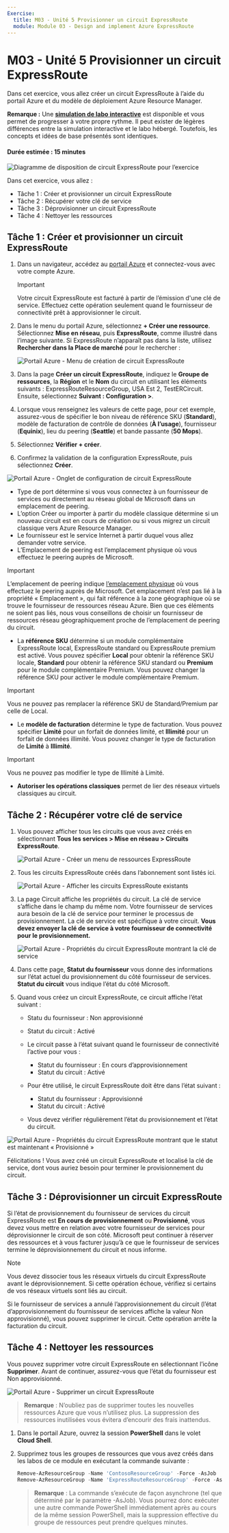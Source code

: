 ```yaml
---
Exercise:
  title: M03 - Unité 5 Provisionner un circuit ExpressRoute
  module: Module 03 - Design and implement Azure ExpressRoute
---
```

# M03 - Unité 5 Provisionner un circuit ExpressRoute

Dans cet exercice, vous allez créer un circuit ExpressRoute à l’aide du portail Azure et du modèle de déploiement Azure Resource Manager. 

**Remarque :** Une **[simulation de labo interactive](https://mslabs.cloudguides.com/guides/AZ-700%20Lab%20Simulation%20-%20Provision%20an%20ExpressRoute%20circuit)** est disponible et vous permet de progresser à votre propre rythme. Il peut exister de légères différences entre la simulation interactive et le labo hébergé. Toutefois, les concepts et idées de base présentés sont identiques.

#### Durée estimée : 15 minutes

![Diagramme de disposition de circuit ExpressRoute pour l’exercice](../media/5-exercise-provision-expressroute-circuit.png)



Dans cet exercice, vous allez :

+ Tâche 1 : Créer et provisionner un circuit ExpressRoute
+ Tâche 2 : Récupérer votre clé de service
+ Tâche 3 : Déprovisionner un circuit ExpressRoute
+ Tâche 4 : Nettoyer les ressources


## Tâche 1 : Créer et provisionner un circuit ExpressRoute

 

1. Dans un navigateur, accédez au [portail Azure](https://portal.azure.com/) et connectez-vous avec votre compte Azure.

   > [!Important] 
   >
   > Votre circuit ExpressRoute est facturé à partir de l’émission d'une clé de service. Effectuez cette opération seulement quand le fournisseur de connectivité prêt à approvisionner le circuit.

1. Dans le menu du portail Azure, sélectionnez **+ Créer une ressource**. Sélectionnez **Mise en réseau**, puis **ExpressRoute**, comme illustré dans l’image suivante. Si ExpressRoute n’apparaît pas dans la liste, utilisez **Rechercher dans la Place de marché** pour le rechercher :

   ![Portail Azure - Menu de création de circuit ExpressRoute](../media/create-expressroute-circuit-menu.png)

1. Dans la page **Créer un circuit ExpressRoute**, indiquez le **Groupe de ressources**, la **Région** et le **Nom** du circuit en utilisant les éléments suivants : ExpressRouteResourceGroup, USA Est 2, TestERCircuit. Ensuite, sélectionnez **Suivant : Configuration &gt;**.

1. Lorsque vous renseignez les valeurs de cette page, pour cet exemple, assurez-vous de spécifier le bon niveau de référence SKU (**Standard**), modèle de facturation de contrôle de données (**À l’usage**), fournisseur (**Equinix**), lieu du peering (**Seattle**) et bande passante (**50 Mops**).

1. Sélectionnez **Vérifier + créer**.

1. Confirmez la validation de la configuration ExpressRoute, puis sélectionnez **Créer**.


![Portail Azure - Onglet de configuration de circuit ExpressRoute](../media/expressroute-create-configuration2.png)

 

- Type de port détermine si vous vous connectez à un fournisseur de services ou directement au réseau global de Microsoft dans un emplacement de peering.
- L’option Créer ou importer à partir du modèle classique détermine si un nouveau circuit est en cours de création ou si vous migrez un circuit classique vers Azure Resource Manager.
- Le fournisseur est le service Internet à partir duquel vous allez demander votre service.
- L’Emplacement de peering est l’emplacement physique où vous effectuez le peering auprès de Microsoft.

> [!Important]
>
> L’emplacement de peering indique [l’emplacement physique](https://docs.microsoft.com/en-us/azure/expressroute/expressroute-locations) où vous effectuez le peering auprès de Microsoft. Cet emplacement n’est pas lié à la propriété « Emplacement », qui fait référence à la zone géographique où se trouve le fournisseur de ressources réseau Azure. Bien que ces éléments ne soient pas liés, nous vous conseillons de choisir un fournisseur de ressources réseau géographiquement proche de l’emplacement de peering du circuit.

- La **référence SKU** détermine si un module complémentaire ExpressRoute local, ExpressRoute standard ou ExpressRoute premium est activé. Vous pouvez spécifier **Local** pour obtenir la référence SKU locale, **Standard** pour obtenir la référence SKU standard ou **Premium** pour le module complémentaire Premium. Vous pouvez changer la référence SKU pour activer le module complémentaire Premium.

> [!Important]
>
> Vous ne pouvez pas remplacer la référence SKU de Standard/Premium par celle de Local.

- Le **modèle de facturation** détermine le type de facturation. Vous pouvez spécifier **Limité** pour un forfait de données limité, et **Illimité** pour un forfait de données illimité. Vous pouvez changer le type de facturation de **Limité** à **Illimité**.

> [!Important]
>
> Vous ne pouvez pas modifier le type de Illimité à Limité.

- **Autoriser les opérations classiques** permet de lier des réseaux virtuels classiques au circuit.

## Tâche 2 : Récupérer votre clé de service
 

1. Vous pouvez afficher tous les circuits que vous avez créés en sélectionnant **Tous les services &gt; Mise en réseau &gt; Circuits ExpressRoute**.

   ![Portail Azure - Créer un menu de ressources ExpressRoute](../media/expressroute-circuit-menu.png)

1. Tous les circuits ExpressRoute créés dans l’abonnement sont listés ici. 

   ![Portail Azure - Afficher les circuits ExpressRoute existants](../media/expressroute-circuit-list.png)

1. La page Circuit affiche les propriétés du circuit. La clé de service s’affiche dans le champ du même nom. Votre fournisseur de services aura besoin de la clé de service pour terminer le processus de provisionnement. La clé de service est spécifique à votre circuit. **Vous devez envoyer la clé de service à votre fournisseur de connectivité pour le provisionnement.**

   ![Portail Azure - Propriétés du circuit ExpressRoute montrant la clé de service](../media/expressroute-circuit-overview.png)

1. Dans cette page, **Statut du fournisseur** vous donne des informations sur l’état actuel du provisionnement du côté fournisseur de services. **Statut du circuit** vous indique l’état du côté Microsoft. 

1. Quand vous créez un circuit ExpressRoute, ce circuit affiche l’état suivant :

   - Statu du fournisseur : Non approvisionné
   - Statut du circuit : Activé



   - Le circuit passe à l’état suivant quand le fournisseur de connectivité l’active pour vous :
     - Statut du fournisseur : En cours d’approvisionnement
     - Statut du circuit : Activé
   - Pour être utilisé, le circuit ExpressRoute doit être dans l’état suivant :
     - Statut du fournisseur : Approvisionné
     - Statut du circuit : Activé
   - Vous devez vérifier régulièrement l’état du provisionnement et l’état du circuit.

![Portail Azure - Propriétés du circuit ExpressRoute montrant que le statut est maintenant « Provisionné »](../media/provisioned.png)

 

Félicitations ! Vous avez créé un circuit ExpressRoute et localisé la clé de service, dont vous auriez besoin pour terminer le provisionnement du circuit.

## Tâche 3 : Déprovisionner un circuit ExpressRoute

Si l’état de provisionnement du fournisseur de services du circuit ExpressRoute est **En cours de provisionnement** ou **Provisionné**, vous devez vous mettre en relation avec votre fournisseur de services pour déprovisionner le circuit de son côté. Microsoft peut continuer à réserver des ressources et à vous facturer jusqu’à ce que le fournisseur de services termine le déprovisionnement du circuit et nous informe.

> [!Note]
>
> Vous devez dissocier tous les réseaux virtuels du circuit ExpressRoute avant le déprovisionnement. Si cette opération échoue, vérifiez si certains de vos réseaux virtuels sont liés au circuit.
>
> Si le fournisseur de services a annulé l’approvisionnement du circuit (l’état d’approvisionnement du fournisseur de services affiche la valeur Non approvisionné), vous pouvez supprimer le circuit. Cette opération arrête la facturation du circuit.

## Tâche 4 : Nettoyer les ressources

Vous pouvez supprimer votre circuit ExpressRoute en sélectionnant l’icône **Supprimer**. Avant de continuer, assurez-vous que l’état du fournisseur est Non approvisionné.

![Portail Azure - Supprimer un circuit ExpressRoute](../media/expressroute-circuit-delete.png)


   >**Remarque** : N’oubliez pas de supprimer toutes les nouvelles ressources Azure que vous n’utilisez plus. La suppression des ressources inutilisées vous évitera d’encourir des frais inattendus.

1. Dans le portail Azure, ouvrez la session **PowerShell** dans le volet **Cloud Shell**.

1. Supprimez tous les groupes de ressources que vous avez créés dans les labos de ce module en exécutant la commande suivante :

   ```powershell
   Remove-AzResourceGroup -Name 'ContosoResourceGroup' -Force -AsJob
   Remove-AzResourceGroup -Name 'ExpressRouteResourceGroup' -Force -AsJob
   ```
   >**Remarque** : La commande s’exécute de façon asynchrone (tel que déterminé par le paramètre -AsJob). Vous pourrez donc exécuter une autre commande PowerShell immédiatement après au cours de la même session PowerShell, mais la suppression effective du groupe de ressources peut prendre quelques minutes.


